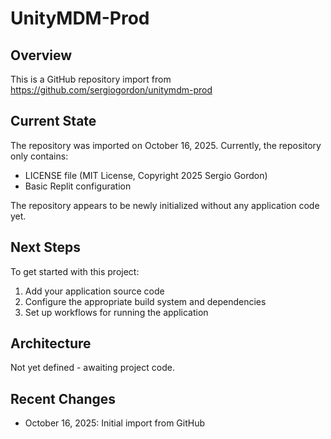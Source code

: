 # UnityMDM-Prod

## Overview
This is a GitHub repository import from https://github.com/sergiogordon/unitymdm-prod

## Current State
The repository was imported on October 16, 2025. Currently, the repository only contains:
- LICENSE file (MIT License, Copyright 2025 Sergio Gordon)
- Basic Replit configuration

The repository appears to be newly initialized without any application code yet.

## Next Steps
To get started with this project:
1. Add your application source code
2. Configure the appropriate build system and dependencies
3. Set up workflows for running the application

## Architecture
Not yet defined - awaiting project code.

## Recent Changes
- October 16, 2025: Initial import from GitHub
